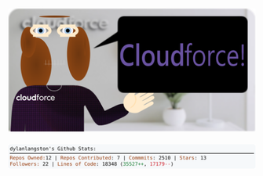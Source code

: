 <!-- 
Version 2.0.163
Built Thu Dec 05 2024 05:06:24 GMT+0000 (Coordinated Universal Time)
-->

<h1 align="center">
  <a href="https://github.com/dylanlangston/dylanlangston/tree/master/src" title="Click to View Source">
    <picture width="100%" alt="Dylan">
      <source media="(prefers-color-scheme: dark)" srcset="dylan-dark.svg?version=2.0.163">
      <img src="dylan-light.svg?version=2.0.163" alt="Dylan">
    </picture>
  </a>
</h1>

<div align="center">
  <picture width="100%" alt="Profile Info and Stats">
    <source media="(prefers-color-scheme: dark)" srcset="stats-dark.svg?version=2.0.163">
    <img src="stats-light.svg?version=2.0.163" alt="Profile Info and Stats">
  </picture>
</div>

